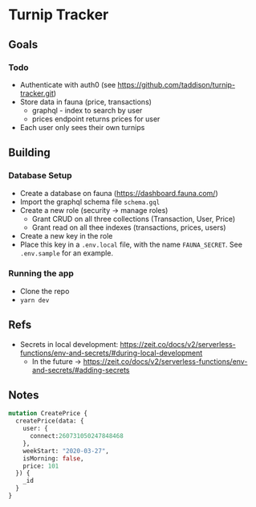 # Turnip Tracker

## Goals

### Todo
- Authenticate with auth0 (see https://github.com/taddison/turnip-tracker.git)
- Store data in fauna (price, transactions)
  - graphql - index to search by user
  - prices endpoint returns prices for user
- Each user only sees their own turnips

## Building

### Database Setup

- Create a database on fauna (https://dashboard.fauna.com/)
- Import the graphql schema file `schema.gql`
- Create a new role (security -> manage roles)
  - Grant CRUD on all three collections (Transaction, User, Price)
  - Grant read on all thee indexes (transactions, prices, users)
- Create a new key in the role
- Place this key in a `.env.local` file, with the name `FAUNA_SECRET`.  See `.env.sample` for an example.

### Running the app

- Clone the repo
- `yarn dev`

## Refs
- Secrets in local development: https://zeit.co/docs/v2/serverless-functions/env-and-secrets/#during-local-development
  - In the future -> https://zeit.co/docs/v2/serverless-functions/env-and-secrets/#adding-secrets

## Notes
```graphql
mutation CreatePrice {
  createPrice(data: {
    user: {
      connect:260731050247848468
    },
    weekStart: "2020-03-27",
    isMorning: false,
    price: 101
  }) {
    _id
  }
}
```